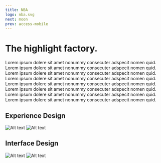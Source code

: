 ```yaml
---
title: NBA
logo: nba.svg
next: moon
prev: access-mobile
---
```


# The highlight factory.

Lorem ipsum dolere sit amet nonummy consecuter adspecit nomen quid. Lorem ipsum
dolere sit amet nonummy consecuter adspecit nomen quid. Lorem ipsum dolere sit
amet nonummy consecuter adspecit nomen quid. Lorem ipsum dolere sit amet nonummy
consecuter adspecit nomen quid. Lorem ipsum dolere sit amet nonummy consecuter
adspecit nomen quid. Lorem ipsum dolere sit amet nonummy consecuter adspecit
nomen quid. Lorem ipsum dolere sit amet nonummy consecuter adspecit nomen quid.
Lorem ipsum dolere sit amet nonummy consecuter adspecit nomen quid.

## Experience Design
![Alt text](http://via.placeholder.com/1170x650)
![Alt text](http://via.placeholder.com/1170x650)

## Interface Design
![Alt text](http://via.placeholder.com/1170x650)
![Alt text](http://via.placeholder.com/1170x650)

